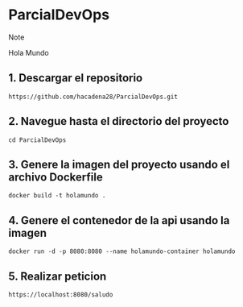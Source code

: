 ﻿# ParcialDevOps
> [!NOTE]
> Hola Mundo


## 1. Descargar el repositorio
```
https://github.com/hacadena28/ParcialDevOps.git
```
## 2. Navegue hasta el directorio del proyecto
```
cd ParcialDevOps
```
## 3. Genere la imagen del proyecto usando el archivo Dockerfile
```
docker build -t holamundo . 
```
## 4. Genere el contenedor de la api usando la imagen
```
docker run -d -p 8080:8080 --name holamundo-container holamundo
```
## 5. Realizar peticion
```
https://localhost:8080/saludo
```
